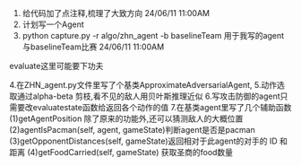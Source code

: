 1. 给代码加了点注释,梳理了大致方向  24/06/11  11:00AM
2. 计划写一个Agent
3. python capture.py -r algo/zhn_agent -b baselineTeam 用于我写的agent与baselineTeam比赛  24/06/11  11:00AM

evaluate这里可能要下功夫

4.在ZHN_agent.py文件里写了个基类ApproximateAdversarialAgent,
5.动作选取通过alpha-beta 剪枝,看不见的敌人用贝叶斯推理近似
6.写攻击防御的agent只需要改evaluatestate函数给返回各个动作的值
7.在基类agent里写了几个辅助函数
    (1)getAgentPosition 除了原来的功能外,还可以猜测敌人的大概位置
    (2)agentIsPacman(self, agent, gameState)判断agent是否是pacman
    (3)getOpponentDistances(self, gameState)返回相对于此agent的对手的 ID 和距离
    (4)getFoodCarried(self, gameState) 获取圣商的food数量